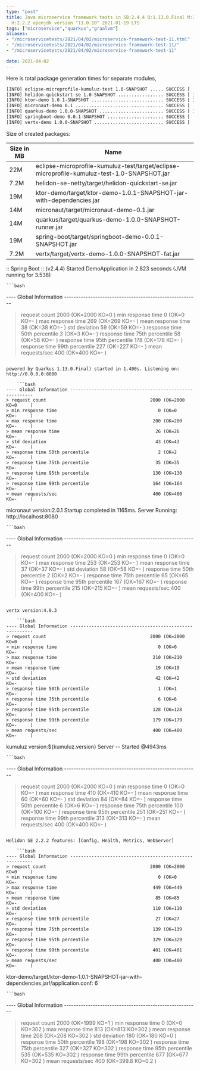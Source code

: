 ```yaml
---
type: "post"
title: Java microservice framework tests in SB:2.4.4 Q:1.13.0.Final M:2.4.2 V:4.0.3
  H:2.2.2 openjdk version "11.0.10" 2021-01-19 LTS
tags: ["microservice","quarkus","graalvm"]
aliases:
- "/microservicetests/2021/04/02/microservice-framework-test-11.html"
- "/microservicetests/2021/04/02/microservice-framework-test-11/"
- "/microservicetests/2021/04/02/microservice-framework-test-11"

date: 2021-04-02
---
```

 
Here is total package generation times for separate modules,
```bash
[INFO] eclipse-microprofile-kumuluz-test 1.0-SNAPSHOT ..... SUCCESS [  4.570 s]
[INFO] helidon-quickstart-se 1.0-SNAPSHOT ................. SUCCESS [ 13.460 s]
[INFO] ktor-demo 1.0.1-SNAPSHOT ........................... SUCCESS [ 14.715 s]
[INFO] micronaut-demo 0.1 ................................. SUCCESS [  8.924 s]
[INFO] quarkus-demo 1.0.0-SNAPSHOT ........................ SUCCESS [ 18.686 s]
[INFO] springboot-demo 0.0.1-SNAPSHOT ..................... SUCCESS [  9.095 s]
[INFO] vertx-demo 1.0.0-SNAPSHOT .......................... SUCCESS [  5.163 s]
```
Size of created packages:

| Size in MB |  Name |
|------------|-------|
| 22M | eclipse-microprofile-kumuluz-test/target/eclipse-microprofile-kumuluz-test-1.0-SNAPSHOT.jar |
| 7.2M | helidon-se-netty/target/helidon-quickstart-se.jar |
| 19M | ktor-demo/target/ktor-demo-1.0.1-SNAPSHOT-jar-with-dependencies.jar |
| 14M | micronaut/target/micronaut-demo-0.1.jar |
| 14M | quarkus/target/quarkus-demo-1.0.0-SNAPSHOT-runner.jar |
| 19M | spring-boot/target/springboot-demo-0.0.1-SNAPSHOT.jar |
| 7.2M | vertx/target/vertx-demo-1.0.0-SNAPSHOT-fat.jar |


:: Spring Boot :: (v2.4.4) Started DemoApplication in 2.823 seconds (JVM running for 3.538)

    ```bash
---- Global Information --------------------------------------------------------
> request count                                       2000 (OK=2000   KO=0     )
> min response time                                      0 (OK=0      KO=-     )
> max response time                                    269 (OK=269    KO=-     )
> mean response time                                    38 (OK=38     KO=-     )
> std deviation                                         59 (OK=59     KO=-     )
> response time 50th percentile                          3 (OK=3      KO=-     )
> response time 75th percentile                         58 (OK=58     KO=-     )
> response time 95th percentile                        178 (OK=178    KO=-     )
> response time 99th percentile                        227 (OK=227    KO=-     )
> mean requests/sec                                    400 (OK=400    KO=-     )
```

powered by Quarkus 1.13.0.Final) started in 1.400s. Listening on: http://0.0.0.0:8080

    ```bash
---- Global Information --------------------------------------------------------
> request count                                       2000 (OK=2000   KO=0     )
> min response time                                      0 (OK=0      KO=-     )
> max response time                                    200 (OK=200    KO=-     )
> mean response time                                    26 (OK=26     KO=-     )
> std deviation                                         43 (OK=43     KO=-     )
> response time 50th percentile                          2 (OK=2      KO=-     )
> response time 75th percentile                         35 (OK=35     KO=-     )
> response time 95th percentile                        130 (OK=130    KO=-     )
> response time 99th percentile                        164 (OK=164    KO=-     )
> mean requests/sec                                    400 (OK=400    KO=-     )
```

micronaut version:2.0.1 Startup completed in 1165ms. Server Running: http://localhost:8080

    ```bash
---- Global Information --------------------------------------------------------
> request count                                       2000 (OK=2000   KO=0     )
> min response time                                      0 (OK=0      KO=-     )
> max response time                                    253 (OK=253    KO=-     )
> mean response time                                    37 (OK=37     KO=-     )
> std deviation                                         58 (OK=58     KO=-     )
> response time 50th percentile                          2 (OK=2      KO=-     )
> response time 75th percentile                         65 (OK=65     KO=-     )
> response time 95th percentile                        167 (OK=167    KO=-     )
> response time 99th percentile                        215 (OK=215    KO=-     )
> mean requests/sec                                    400 (OK=400    KO=-     )
```

vertx version:4.0.3

    ```bash
---- Global Information --------------------------------------------------------
> request count                                       2000 (OK=2000   KO=0     )
> min response time                                      0 (OK=0      KO=-     )
> max response time                                    210 (OK=210    KO=-     )
> mean response time                                    19 (OK=19     KO=-     )
> std deviation                                         42 (OK=42     KO=-     )
> response time 50th percentile                          1 (OK=1      KO=-     )
> response time 75th percentile                          6 (OK=6      KO=-     )
> response time 95th percentile                        128 (OK=128    KO=-     )
> response time 99th percentile                        179 (OK=179    KO=-     )
> mean requests/sec                                    400 (OK=400    KO=-     )
```

kumuluz version:${kumuluz.version} Server -- Started @4943ms

    ```bash
---- Global Information --------------------------------------------------------
> request count                                       2000 (OK=2000   KO=0     )
> min response time                                      0 (OK=0      KO=-     )
> max response time                                    410 (OK=410    KO=-     )
> mean response time                                    60 (OK=60     KO=-     )
> std deviation                                         84 (OK=84     KO=-     )
> response time 50th percentile                          6 (OK=6      KO=-     )
> response time 75th percentile                        100 (OK=100    KO=-     )
> response time 95th percentile                        251 (OK=251    KO=-     )
> response time 99th percentile                        313 (OK=313    KO=-     )
> mean requests/sec                                    400 (OK=400    KO=-     )
```

Helidon SE 2.2.2 features: [Config, Health, Metrics, WebServer]

    ```bash
---- Global Information --------------------------------------------------------
> request count                                       2000 (OK=2000   KO=0     )
> min response time                                      0 (OK=0      KO=-     )
> max response time                                    449 (OK=449    KO=-     )
> mean response time                                    85 (OK=85     KO=-     )
> std deviation                                        110 (OK=110    KO=-     )
> response time 50th percentile                         27 (OK=27     KO=-     )
> response time 75th percentile                        139 (OK=139    KO=-     )
> response time 95th percentile                        329 (OK=329    KO=-     )
> response time 99th percentile                        401 (OK=401    KO=-     )
> mean requests/sec                                    400 (OK=400    KO=-     )
```

ktor-demo/target/ktor-demo-1.0.1-SNAPSHOT-jar-with-dependencies.jar!/application.conf: 6

    ```bash
---- Global Information --------------------------------------------------------
> request count                                       2000 (OK=1999   KO=1     )
> min response time                                      0 (OK=0      KO=302   )
> max response time                                    813 (OK=813    KO=302   )
> mean response time                                   208 (OK=208    KO=302   )
> std deviation                                        180 (OK=180    KO=0     )
> response time 50th percentile                        198 (OK=198    KO=302   )
> response time 75th percentile                        327 (OK=327    KO=302   )
> response time 95th percentile                        535 (OK=535    KO=302   )
> response time 99th percentile                        677 (OK=677    KO=302   )
> mean requests/sec                                    400 (OK=399.8  KO=0.2   )
```

